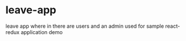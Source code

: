 # leave-app
leave app where in there are users and an admin used for sample react-redux application demo
